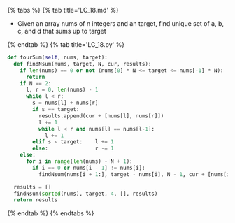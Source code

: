 {% tabs %}
{% tab title='LC_18.md' %}

* Given an array nums of n integers and an target, find unique set of a, b, c, and d that sums up to target

{% endtab %}
{% tab title='LC_18.py' %}

```py
def fourSum(self, nums, target):
  def findNsum(nums, target, N, cur, results):
    if len(nums) == 0 or not (nums[0] * N <= target <= nums[-1] * N):
      return
    if N == 2:
      l, r = 0, len(nums) - 1
      while l < r:
        s = nums[l] + nums[r]
        if s == target:
          results.append(cur + [nums[l], nums[r]])
          l += 1
          while l < r and nums[l] == nums[l-1]:
            l += 1
        elif s < target:    l += 1
        else:               r -= 1
    else:
      for i in range(len(nums) - N + 1):
        if i == 0 or nums[i - 1] != nums[i]:
          findNsum(nums[i + 1:], target - nums[i], N - 1, cur + [nums[i]], results)

  results = []
  findNsum(sorted(nums), target, 4, [], results)
  return results
```

{% endtab %}
{% endtabs %}
